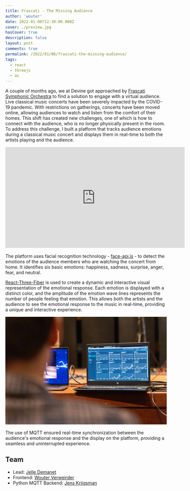 ```yaml
---
title: Frascati - The Missing Audience
author: 'wouter'
date: 2022-01-06T12:30:00.000Z
cover: ./preview.jpg
hasCover: true
description: false
layout: post
comments: true
permalink: /2022/01/06/frascati-the-missing-audience/
tags:
  - react
  - threejs
  - ai
---
```

A couple of months ago, we at Devine got approached by [Frascati Symphonic Orchestra](https://www.frascatisymphonic.com) to find a solution to engage with a virtual audience. Live classical music concerts have been severely impacted by the COVID-19 pandemic. With restrictions on gatherings, concerts have been moved online, allowing audiences to watch and listen from the comfort of their homes. This shift has created new challenges, one of which is how to connect with the audience, who is no longer physically present in the room. To address this challenge, I built a platform that tracks audience emotions during a classical music concert and displays them in real-time to both the artists playing and the audience.

<iframe width="560" height="315" src="https://www.youtube.com/embed/MVUDv5Een4c" title="YouTube video player" frameborder="0" allow="accelerometer; autoplay; clipboard-write; encrypted-media; gyroscope; picture-in-picture" allowfullscreen></iframe>

The platform uses facial recognition technology - [face-api.js](https://justadudewhohacks.github.io/face-api.js/docs/index.html) - to detect the emotions of the audience members who are watching the concert from home. It identifies six basic emotions: happiness, sadness, surprise, anger, fear, and neutral.

[React-Three-Fiber](https://github.com/pmndrs/react-three-fiber) is used to create a dynamic and interactive visual representation of the emotional response. Each emotion is displayed with a distinct color, and the amplitude of the emotion wave lines represents the number of people feeling that emotion. This allows both the artists and the audience to see the emotional response to the music in real-time, providing a unique and interactive experience.

![dashboard with real time data](photo-stats.jpg)

The use of MQTT ensured real-time synchronization between the audience's emotional response and the display on the platform, providing a seamless and uninterrupted experience.

## Team
- Lead: [Jelle Demanet](https://www.linkedin.com/in/jelle-demanet-51a5223a/)
- Frontend: [Wouter Verweirder](https://www.linkedin.com/in/aboutwouter/)
- Python MQTT Backend: [Jens Krijgsman](https://www.linkedin.com/in/jens-krijgsman/)